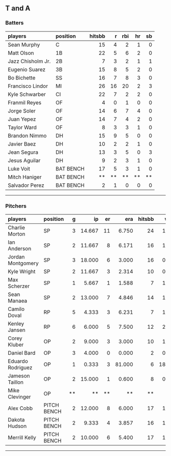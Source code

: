 ## T and A

### Batters

 
|players           |position  | hitsbb|  r| rbi| hr| sb| 
|:-----------------|:---------|------:|--:|---:|--:|--:| 
|Sean Murphy       |C         |     15|  4|   2|  1|  0| 
|Matt Olson        |1B        |     22|  5|   6|  2|  0| 
|Jazz Chisholm Jr. |2B        |      7|  3|   2|  1|  1| 
|Eugenio Suarez    |3B        |     15|  8|   5|  2|  0| 
|Bo Bichette       |SS        |     16|  7|   8|  3|  0| 
|Francisco Lindor  |MI        |     26| 16|  20|  2|  3| 
|Kyle Schwarber    |CI        |     22|  7|   2|  2|  0| 
|Franmil Reyes     |OF        |      4|  0|   1|  0|  0| 
|Jorge Soler       |OF        |     14|  6|   7|  4|  0| 
|Juan Yepez        |OF        |     14|  7|   4|  2|  0| 
|Taylor Ward       |OF        |      8|  3|   3|  1|  0| 
|Brandon Nimmo     |DH        |     15|  9|   5|  0|  0| 
|Javier Baez       |DH        |     10|  2|   2|  1|  0| 
|Jean Segura       |DH        |     13|  3|   5|  0|  3| 
|Jesus Aguilar     |DH        |      9|  2|   3|  1|  0| 
|Luke Voit         |BAT BENCH |     17|  5|   3|  1|  0| 
|Mitch Haniger     |BAT BENCH |     **| **|  **| **| **| 
|Salvador Perez    |BAT BENCH |      2|  1|   0|  0|  0| 


* * *

### Pitchers

 
|players           |position    |  g|     ip| er|    era| hitsbb|   whip| so|  w| sv| 
|:-----------------|:-----------|--:|------:|--:|------:|------:|------:|--:|--:|--:| 
|Charlie Morton    |SP          |  3| 14.667| 11|  6.750|     24|  1.636| 14|  1|  0| 
|Ian Anderson      |SP          |  2| 11.667|  8|  6.171|     16|  1.371| 11|  0|  0| 
|Jordan Montgomery |SP          |  3| 18.000|  6|  3.000|     16|  0.889| 12|  1|  0| 
|Kyle Wright       |SP          |  2| 11.667|  3|  2.314|     10|  0.857| 11|  1|  0| 
|Max Scherzer      |SP          |  1|  5.667|  1|  1.588|      7|  1.235|  4|  1|  0| 
|Sean Manaea       |SP          |  2| 13.000|  7|  4.846|     14|  1.077| 10|  0|  0| 
|Camilo Doval      |RP          |  5|  4.333|  3|  6.231|      7|  1.615|  4|  0|  1| 
|Kenley Jansen     |RP          |  6|  6.000|  5|  7.500|     12|  2.000|  8|  1|  3| 
|Corey Kluber      |OP          |  2|  9.000|  3|  3.000|     10|  1.111|  7|  0|  0| 
|Daniel Bard       |OP          |  3|  4.000|  0|  0.000|      2|  0.500|  5|  1|  2| 
|Eduardo Rodriguez |OP          |  1|  0.333|  3| 81.000|      6| 18.000|  0|  0|  0| 
|Jameson Taillon   |OP          |  2| 15.000|  1|  0.600|      8|  0.533| 12|  1|  0| 
|Mike Clevinger    |OP          | **|     **| **|     **|     **|     **| **| **| **| 
|Alex Cobb         |PITCH BENCH |  2| 12.000|  8|  6.000|     17|  1.417| 15|  0|  0| 
|Dakota Hudson     |PITCH BENCH |  2|  9.333|  4|  3.857|     16|  1.714|  5|  0|  0| 
|Merrill Kelly     |PITCH BENCH |  2| 10.000|  6|  5.400|     17|  1.700|  7|  0|  0| 


* * *


